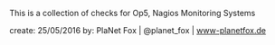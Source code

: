 
This is a collection of checks for Op5, Nagios Monitoring Systems

create: 25/05/2016
by: PlaNet Fox | @planet_fox | www-planetfox.de
